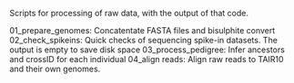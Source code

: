 Scripts for processing of raw data, with the output of that code.

01_prepare_genomes: Concatentate FASTA files and bisulphite convert
02_check_spikeins: Quick checks of sequencing spike-in datasets. The output is empty to save disk space
03_process_pedigree: Infer ancestors and crossID for each individual
04_align reads: Align raw reads to TAIR10 and their own genomes.